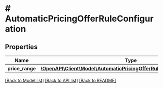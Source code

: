 # # AutomaticPricingOfferRuleConfiguration

## Properties

Name | Type | Description | Notes
------------ | ------------- | ------------- | -------------
**price_range** | [**\OpenAPI\Client\Model\AutomaticPricingOfferRuleConfigurationPriceRange**](AutomaticPricingOfferRuleConfigurationPriceRange.md) |  | [optional]

[[Back to Model list]](../../README.md#models) [[Back to API list]](../../README.md#endpoints) [[Back to README]](../../README.md)
